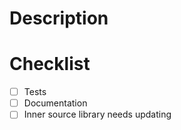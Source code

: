 # Description

# Checklist

- [ ] Tests
- [ ] Documentation
- [ ] Inner source library needs updating
